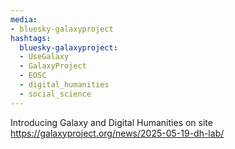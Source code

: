 ```yaml
---
media:
- bluesky-galaxyproject
hashtags:
  bluesky-galaxyproject:
  - UseGalaxy
  - GalaxyProject
  - EOSC
  - digital_humanities
  - social_science
---
```

Introducing Galaxy and Digital Humanities on site
https://galaxyproject.org/news/2025-05-19-dh-lab/